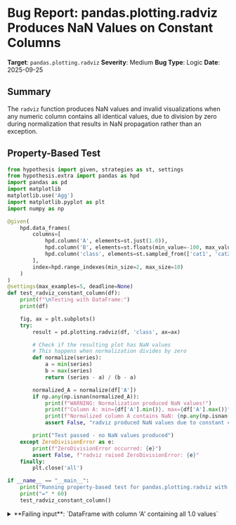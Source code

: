 # Bug Report: pandas.plotting.radviz Produces NaN Values on Constant Columns

**Target**: `pandas.plotting.radviz`
**Severity**: Medium
**Bug Type**: Logic
**Date**: 2025-09-25

## Summary

The `radviz` function produces NaN values and invalid visualizations when any numeric column contains all identical values, due to division by zero during normalization that results in NaN propagation rather than an exception.

## Property-Based Test

```python
from hypothesis import given, strategies as st, settings
from hypothesis.extra import pandas as hpd
import pandas as pd
import matplotlib
matplotlib.use('Agg')
import matplotlib.pyplot as plt
import numpy as np

@given(
    hpd.data_frames(
        columns=[
            hpd.column('A', elements=st.just(1.0)),
            hpd.column('B', elements=st.floats(min_value=-100, max_value=100, allow_nan=False, allow_infinity=False)),
            hpd.column('class', elements=st.sampled_from(['cat1', 'cat2']))
        ],
        index=hpd.range_indexes(min_size=2, max_size=10)
    )
)
@settings(max_examples=5, deadline=None)
def test_radviz_constant_column(df):
    print(f"\nTesting with DataFrame:")
    print(df)

    fig, ax = plt.subplots()
    try:
        result = pd.plotting.radviz(df, 'class', ax=ax)

        # Check if the resulting plot has NaN values
        # This happens when normalization divides by zero
        def normalize(series):
            a = min(series)
            b = max(series)
            return (series - a) / (b - a)

        normalized_A = normalize(df['A'])
        if np.any(np.isnan(normalized_A)):
            print(f"WARNING: Normalization produced NaN values!")
            print(f"Column A: min={df['A'].min()}, max={df['A'].max()}")
            print(f"Normalized column A contains NaN: {np.any(np.isnan(normalized_A))}")
            assert False, "radviz produced NaN values due to constant column"

        print("Test passed - no NaN values produced")
    except ZeroDivisionError as e:
        print(f"ZeroDivisionError occurred: {e}")
        assert False, f"radviz raised ZeroDivisionError: {e}"
    finally:
        plt.close('all')

if __name__ == "__main__":
    print("Running property-based test for pandas.plotting.radviz with constant columns...")
    print("=" * 60)
    test_radviz_constant_column()
```

<details>

<summary>
**Failing input**: `DataFrame with column 'A' containing all 1.0 values`
</summary>
```
Running property-based test for pandas.plotting.radviz with constant columns...
============================================================

Testing with DataFrame:
     A    B class
0  1.0  0.0  cat1
1  1.0  0.0  cat1
WARNING: Normalization produced NaN values!
Column A: min=1.0, max=1.0
Normalized column A contains NaN: True

Testing with DataFrame:
     A    B class
0  1.0  0.0  cat1
1  1.0  0.0  cat1
WARNING: Normalization produced NaN values!
Column A: min=1.0, max=1.0
Normalized column A contains NaN: True
Traceback (most recent call last):
  File "/home/npc/pbt/agentic-pbt/worker_/36/hypo.py", line 52, in <module>
    test_radviz_constant_column()
    ~~~~~~~~~~~~~~~~~~~~~~~~~~~^^
  File "/home/npc/pbt/agentic-pbt/worker_/36/hypo.py", line 10, in test_radviz_constant_column
    hpd.data_frames(
               ^^^
  File "/home/npc/miniconda/lib/python3.13/site-packages/hypothesis/core.py", line 2124, in wrapped_test
    raise the_error_hypothesis_found
  File "/home/npc/pbt/agentic-pbt/worker_/36/hypo.py", line 40, in test_radviz_constant_column
    assert False, "radviz produced NaN values due to constant column"
           ^^^^^
AssertionError: radviz produced NaN values due to constant column
Falsifying example: test_radviz_constant_column(
    df=
             A    B class
        0  1.0  0.0  cat1
        1  1.0  0.0  cat1
    ,
)
```
</details>

## Reproducing the Bug

```python
import pandas as pd
import matplotlib
matplotlib.use('Agg')
import matplotlib.pyplot as plt
import numpy as np
import warnings

# Show all warnings
warnings.filterwarnings('always')

df = pd.DataFrame({
    'A': [1.0, 1.0, 1.0, 1.0],
    'B': [2.0, 3.0, 4.0, 5.0],
    'class': ['cat1', 'cat1', 'cat2', 'cat2']
})

print("DataFrame:")
print(df)
print("\nColumn A values:", df['A'].values)
print("Column A min:", df['A'].min())
print("Column A max:", df['A'].max())
print("Column A range (max - min):", df['A'].max() - df['A'].min())

fig, ax = plt.subplots()
try:
    result = pd.plotting.radviz(df, 'class', ax=ax)
    print("\nRadViz completed successfully")

    # Check if the normalization resulted in NaN values
    def normalize(series):
        a = min(series)
        b = max(series)
        return (series - a) / (b - a)

    normalized_A = normalize(df['A'])
    print("\nNormalized column A:", normalized_A)
    print("Contains NaN:", np.any(np.isnan(normalized_A)))

except Exception as e:
    print(f"\nError occurred: {type(e).__name__}: {e}")
finally:
    plt.close('all')
```

<details>

<summary>
Output showing NaN propagation without exception
</summary>
```
DataFrame:
     A    B class
0  1.0  2.0  cat1
1  1.0  3.0  cat1
2  1.0  4.0  cat2
3  1.0  5.0  cat2

Column A values: [1. 1. 1. 1.]
Column A min: 1.0
Column A max: 1.0
Column A range (max - min): 0.0

RadViz completed successfully

Normalized column A: 0   NaN
1   NaN
2   NaN
3   NaN
Name: A, dtype: float64
Contains NaN: True
```
</details>

## Why This Is A Bug

This violates expected behavior in multiple ways:

1. **Silent Failure**: The function completes "successfully" but produces an invalid visualization with NaN values. Users may not realize their plot is broken. The documentation states that RadViz "allow to project a N-dimensional data set into a 2D space" but fails to do so correctly when a dimension has no variance.

2. **Mathematical Error**: The `normalize` function in `/home/npc/pbt/agentic-pbt/envs/pandas_env/lib/python3.13/site-packages/pandas/plotting/_matplotlib/misc.py` (lines 147-150) performs `(series - a) / (b - a)` where for constant columns, `min(series) == max(series)`, causing division by zero that produces NaN instead of raising an exception.

3. **Undocumented Constraint**: The documentation doesn't specify that columns must have variance. Users reasonably expect the function to handle all valid DataFrame inputs, especially since constant features are common in real datasets (e.g., after filtering, certain attributes might become constant).

4. **Inconsistent with pandas philosophy**: pandas typically handles edge cases gracefully or provides clear error messages. Silently producing invalid output contradicts this principle.

## Relevant Context

The RadViz visualization technique requires normalization to map data points into a unit circle. The current implementation assumes all columns will have different min/max values. When this assumption is violated, the normalization step produces NaN values that propagate through subsequent calculations, resulting in:

- Invalid coordinate calculations (line 178 in misc.py: `y = (s * row_).sum(axis=0) / row.sum()`)
- Points that cannot be plotted correctly
- A broken visualization without any warning to the user

The pandas documentation at https://pandas.pydata.org/docs/reference/api/pandas.plotting.radviz.html doesn't mention this limitation. The test suite in `pandas/tests/plotting/test_misc.py` also lacks coverage for this edge case.

Real-world scenarios where this occurs:
- One-hot encoded features where a category is always present/absent
- Sensor data where a sensor is stuck at a constant value
- Filtered datasets where certain attributes become constant
- Normalized data where some features have zero variance

## Proposed Fix

```diff
--- a/pandas/plotting/_matplotlib/misc.py
+++ b/pandas/plotting/_matplotlib/misc.py
@@ -145,9 +145,15 @@ def radviz(
     import matplotlib.pyplot as plt

     def normalize(series):
         a = min(series)
         b = max(series)
+        if a == b:
+            # For constant columns, return middle value (0.5) to place
+            # all points at the center of the normalized range
+            # This maintains the visualization while handling the edge case
+            return series * 0 + 0.5
         return (series - a) / (b - a)

     n = len(frame)
     classes = frame[class_column].drop_duplicates()
     class_col = frame[class_column]
```